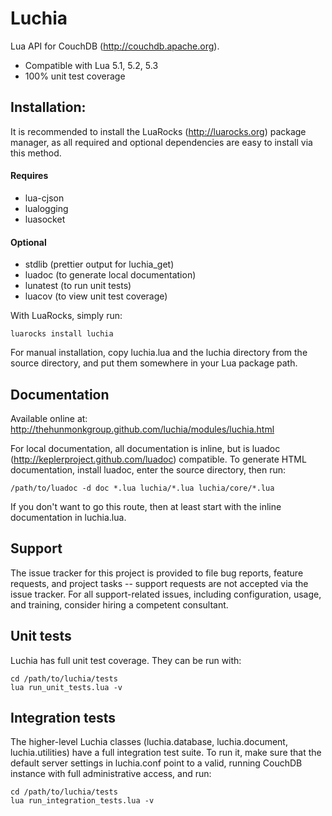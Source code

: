 # Luchia
Lua API for CouchDB (http://couchdb.apache.org).

 * Compatible with Lua 5.1, 5.2, 5.3
 * 100% unit test coverage

## Installation:

It is recommended to install the LuaRocks (http://luarocks.org) package
manager, as all required and optional dependencies are easy to install via this
method.

####  Requires
 * lua-cjson
 * lualogging
 * luasocket

#### Optional
 * stdlib (prettier output for luchia_get)
 * luadoc (to generate local documentation)
 * lunatest (to run unit tests)
 * luacov (to view unit test coverage)

With LuaRocks, simply run:

    luarocks install luchia

For manual installation, copy luchia.lua and the luchia directory from the
source directory, and put them somewhere in your Lua package path.

## Documentation

Available online at:
  http://thehunmonkgroup.github.com/luchia/modules/luchia.html

For local documentation, all documentation is inline, but is luadoc
(http://keplerproject.github.com/luadoc) compatible. To generate HTML
documentation, install luadoc, enter the source directory, then run:

    /path/to/luadoc -d doc *.lua luchia/*.lua luchia/core/*.lua

If you don't want to go this route, then at least start with the inline
documentation in luchia.lua.

## Support
The issue tracker for this project is provided to file bug reports, feature
requests, and project tasks -- support requests are not accepted via the issue
tracker. For all support-related issues, including configuration, usage, and
training, consider hiring a competent consultant.

## Unit tests

Luchia has full unit test coverage. They can be run with:

    cd /path/to/luchia/tests
    lua run_unit_tests.lua -v


## Integration tests

The higher-level Luchia classes (luchia.database, luchia.document,
luchia.utilities) have a full integration test suite. To run it, make sure
that the default server settings in luchia.conf point to a valid, running
CouchDB instance with full administrative access, and run:

    cd /path/to/luchia/tests
    lua run_integration_tests.lua -v

